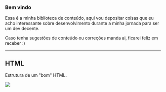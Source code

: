 ### Bem vindo

Essa é a minha biblioteca de conteúdo, aqui vou depositar coisas que eu acho interessante sobre desenvolvimento durante a minha jornada para ser um dev decente.

Caso tenha sugestões de conteúdo ou correções manda ai, ficarei feliz em receber :)

------------


## HTML

Estrutura de um "bom" HTML.

![](https://i.imgur.com/CkCvUY2.png)

